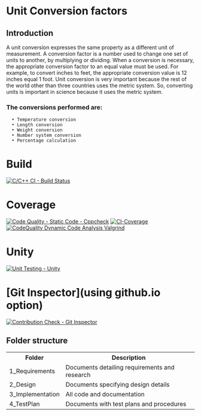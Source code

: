 # Unit Conversion factors

## Introduction
A unit conversion expresses the same property as a different unit of measurement. A conversion factor is a number used to change one set of units to another, by multiplying or dividing. When a conversion is necessary, the appropriate conversion factor to an equal value must be used. For example, to convert inches to feet, the appropriate conversion value is 12 inches equal 1 foot. Unit conversion is very important because the rest of the world other than three countries uses the metric system. So, converting units is important in science because it uses the metric system.

### The conversions performed are:
      • Temperature conversion
      • Length conversion
      • Weight conversion
      • Number system conversion
      • Percentage calculation


# Build

 [![C/C++ CI - Build Status](https://github.com/Ambikacl/Mini_project_ltts/actions/workflows/c-cpp.yml/badge.svg)](https://github.com/Ambikacl/Mini_project_ltts/actions/workflows/c-cpp.yml)

# Coverage

 [![Code Quality - Static Code - Cppcheck](https://github.com/Ambikacl/Mini_project_ltts/actions/workflows/cppcheck.yml/badge.svg)](https://github.com/Ambikacl/Mini_project_ltts/actions/workflows/cppcheck.yml)
  [![CI-Coverage](https://github.com/Ambikacl/Mini_project_ltts/actions/workflows/code-coverage.yml/badge.svg)](https://github.com/Ambikacl/Mini_project_ltts/actions/workflows/code-coverage.yml)
   [![CodeQuality Dynamic Code Analysis Valgrind](https://github.com/Ambikacl/Mini_project_ltts/actions/workflows/dynamic-code-quality.yml/badge.svg)](https://github.com/Ambikacl/Mini_project_ltts/actions/workflows/dynamic-code-quality.yml)
  
# Unity

 [![Unit Testing - Unity](https://github.com/Ambikacl/Mini_project_ltts/actions/workflows/unity.yml/badge.svg)](https://github.com/Ambikacl/Mini_project_ltts/actions/workflows/unity.yml)

# [Git Inspector](using github.io option)
[![Contribution Check - Git Inspector](https://github.com/Ambikacl/Mini_project_ltts/actions/workflows/arc-gitinspector.yml/badge.svg)](https://github.com/Ambikacl/Mini_project_ltts/actions/workflows/arc-gitinspector.yml)


## Folder structure

<table style="width:100%">
  <tr>
    <th>Folder</th>
    <th>Description</th>
  </tr>
  <tr>
    <td>1_Requirements</td>
    <td>Documents detailing requirements and research</td>
  </tr>
  <tr>
    <td>2_Design</td>
    <td>Documents specifying design details</td>
  </tr>
  <tr>
    <td>3_Implementation</td>
    <td>All code and documentation</td>
  </tr>
  <tr>
    <td>4_TestPlan</td>
    <td>Documents with test plans and procedures</td>
  </tr>
  </table>
